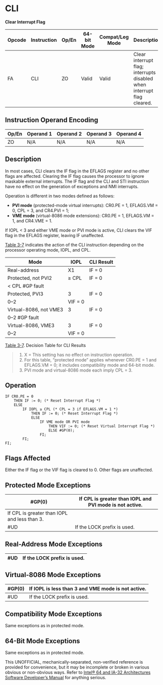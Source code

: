 # CLI

**Clear Interrupt Flag**

| Opcode | Instruction | Op/En | 64-bit Mode | Compat/Leg Mode | Description                                                            |
| ------ | ----------- | ----- | ----------- | --------------- | ---------------------------------------------------------------------- |
| FA     | CLI         | ZO    | Valid       | Valid           | Clear interrupt flag; interrupts disabled when interrupt flag cleared. |

## Instruction Operand Encoding

| Op/En | Operand 1 | Operand 2 | Operand 3 | Operand 4 |
| ----- | --------- | --------- | --------- | --------- |
| ZO    | N/A       | N/A       | N/A       | N/A       |

## Description

In most cases, CLI clears the IF flag in the EFLAGS register and no other flags are affected. Clearing the IF flag causes the processor to ignore maskable external interrupts. The IF flag and the CLI and STI instruction have no effect on the generation of exceptions and NMI interrupts.

Operation is different in two modes defined as follows:

- **PVI mode** (protected-mode virtual interrupts): CR0.PE = 1, EFLAGS.VM = 0, CPL = 3, and CR4.PVI = 1;
- **VME mode** (virtual-8086 mode extensions): CR0.PE = 1, EFLAGS.VM = 1, and CR4.VME = 1.

If IOPL < 3 and either VME mode or PVI mode is active, CLI clears the VIF flag in the EFLAGS register, leaving IF unaffected.

[Table 3-7](/x86/cli#tbl-3-7) indicates the action of the CLI instruction depending on the processor operating mode, IOPL, and CPL.

| Mode                   | IOPL    | CLI Result |
| ---------------------- | ------- | ---------- |
| Real-address           | X1      | IF = 0     |
| Protected, not PVI2    | ≥ CPL   | IF = 0     |
| < CPL \#​​​​GP fault   |
| Protected, PVI3        | 3       | IF = 0     |
| 0–2                    | VIF = 0 |
| Virtual-8086, not VME3 | 3       | IF = 0     |
| 0–2 \#​​​​GP fault     |
| Virtual-8086, VME3     | 3       | IF = 0     |
| 0–2                    | VIF = 0 |

[Table 3-7](/x86/cli#tbl-3-7). Decision Table for CLI Results

> 1. X = This setting has no effect on instruction operation.
> 2. For this table, “protected mode” applies whenever CR0.PE = 1 and EFLAGS.VM = 0; it includes compatibility mode and 64-bit mode.
> 3. PVI mode and virtual-8086 mode each imply CPL = 3.

## Operation

```
IF CR0.PE = 0
    THEN IF := 0; (* Reset Interrupt Flag *)
    ELSE
        IF IOPL ≥ CPL (* CPL = 3 if EFLAGS.VM = 1 *)
            THEN IF := 0; (* Reset Interrupt Flag *)
            ELSE
                IF VME mode OR PVI mode
                    THEN VIF := 0; (* Reset Virtual Interrupt Flag *)
                    ELSE #​​​​GP(0);
                FI;
        FI;
FI;

```

## Flags Affected

Either the IF flag or the VIF flag is cleared to 0. Other flags are unaffected.

## Protected Mode Exceptions

| \#​​​​GP(0)                                  | If CPL is greater than IOPL and PVI mode is not active. |
| -------------------------------------------- | ------------------------------------------------------- |
| If CPL is greater than IOPL and less than 3. |
| #​​​UD                                       | If the LOCK prefix is used.                             |

## Real-Address Mode Exceptions

| #​​​UD | If the LOCK prefix is used. |
| ------ | --------------------------- |

## Virtual-8086 Mode Exceptions

| \#​​​​GP(0) | If IOPL is less than 3 and VME mode is not active. |
| ----------- | -------------------------------------------------- |
| #​​​UD      | If the LOCK prefix is used.                        |

## Compatibility Mode Exceptions

Same exceptions as in protected mode.

## 64-Bit Mode Exceptions

Same exceptions as in protected mode.

This UNOFFICIAL, mechanically-separated, non-verified reference is provided for convenience, but it may be
incomplete or broken in various obvious or non-obvious
ways. Refer to [Intel® 64 and IA-32 Architectures Software Developer’s Manual](https://software.intel.com/en-us/download/intel-64-and-ia-32-architectures-sdm-combined-volumes-1-2a-2b-2c-2d-3a-3b-3c-3d-and-4) for anything serious.
